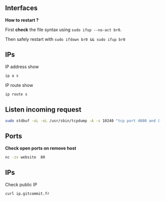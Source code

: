 ## Interfaces

**How to restart ?**

First **check** the file syntax using `sudo ifup --no-act br0`.

Then safely restart with `sudo ifdown br0 && sudo ifup br0`

## IPs

IP address show

```bash
ip a s
```

IP route show

```bash
ip route s
```

## Listen incoming request

```bash
sudo stdbuf -oL -eL /usr/sbin/tcpdump -A -s 10240 "tcp port 4080 and (((ip[2:2] - ((ip[0]&0xf)<<2)) - ((tcp[12]&0xf0)>>2)) != 0)" | egrep -a --line-buffered ".+(GET |HTTP\/|POST )|^[A-Za-z0-9-]+: " | perl -nle 'BEGIN{$|=1} { s/.*?(GET |HTTP\/[0-9.]* |POST )/\n$1/g; print }'
```

## Ports

**Check open ports on remove host**

```bash
nc -zv website  80
```

## IPs

Check public IP

```bash
curl ip.gitcommit.fr
```
